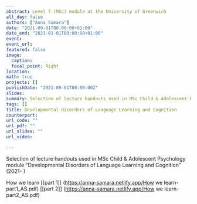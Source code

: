 ```yaml
---
abstract: Level 7 (MSc) module at the University of Greenwich
all_day: false
authors: ["Anna Samara"]
date: "2021-09-01T00:00:00+01:00"
date_end: "2021-01-01T00:00:00+01:00"
event:
event_url: 
featured: false
image:
  caption: 
  focal_point: Right
location: 
math: true
projects: []
publishDate: "2021-09-01T00:00:00Z"
slides:
summary: Selection of lecture handouts used in MSc Child & Adolescent Psychology module "Developmental Disorders of Language Learning and Cognition"
tags: []
title: Developmental disorders of Language Learning and Cognition
counterpart:
url_code: ""
url_pdf: ""
url_slides: ""
url_video:

---
```

Selection of lecture handouts used in MSc Child & Adolescent Psychology module "Developmental Disorders of Language Learning and Cognition" (2021- )

How we learn
[[part 1]] (https://anna-samara.netlify.app/How we learn-part1_AS.pdf) [[part 2]] (https://anna-samara.netlify.app/How we learn-part2_AS.pdf)